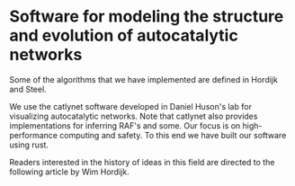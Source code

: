 # Software for modeling the structure and evolution of autocatalytic networks 

Some of the algorithms that we have implemented are defined in Hordijk and Steel. 

We use the catlynet software developed in Daniel Huson's lab for visualizing autocatalytic networks. Note that catlynet also provides implementations for inferring RAF's and some. Our focus is on high-performance computing and safety. To this end we have built our software using rust. 

Readers interested in the history of ideas in this field are directed to the following article by Wim Hordijk. 

